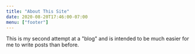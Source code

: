 ```yaml
---
title: "About This Site"
date: 2020-08-20T17:46:00-07:00
menu: ["footer"]
---
```

This is my second attempt at a "blog" and is intended to be much easier for me to write posts than before.
